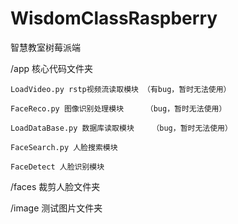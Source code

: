 # WisdomClassRaspberry
智慧教室树莓派端

/app 核心代码文件夹

	LoadVideo.py rstp视频流读取模块 （有bug，暂时无法使用）

	FaceReco.py 图像识别处理模块     （bug，暂时无法使用）

	LoadDataBase.py 数据库读取模块    （bug，暂时无法使用）

	FaceSearch.py 人脸搜索模块

	FaceDetect 人脸识别模块

/faces 裁剪人脸文件夹

/image 测试图片文件夹
